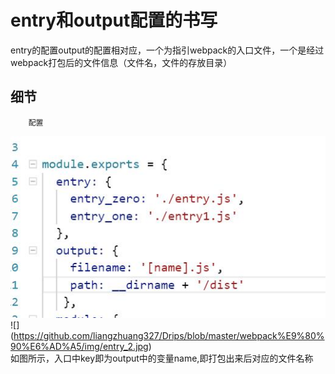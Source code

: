 # entry和output配置的书写
entry的配置output的配置相对应，一个为指引webpack的入口文件，一个是经过webpack打包后的文件信息（文件名，文件的存放目录）
## 细节
        配置
![](https://github.com/liangzhuang327/Drips/blob/master/webpack%E9%80%90%E6%AD%A5/img/entry_1.jpg)
![] (https://github.com/liangzhuang327/Drips/blob/master/webpack%E9%80%90%E6%AD%A5/img/entry_2.jpg)<br>
如图所示，入口中key即为output中的变量name,即打包出来后对应的文件名称